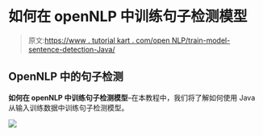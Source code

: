 # 如何在 openNLP 中训练句子检测模型

> 原文:[https://www . tutorial kart . com/open NLP/train-model-sentence-detection-Java/](https://www.tutorialkart.com/opennlp/train-model-sentence-detection-java/)

## OpenNLP 中的句子检测

**如何在 openNLP 中训练句子检测模型**–在本教程中，我们将了解如何使用 Java 从输入训练数据中训练句子检测模型。

[![](../Images/925da31b32d6bc3827932f6c8afb11bb.png)](https://www.tutorialkart.com/)